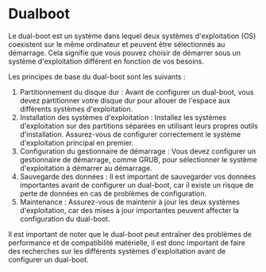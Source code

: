 # Dualboot

Le dual-boot est un système dans lequel deux systèmes d'exploitation (OS) coexistent sur le même ordinateur et peuvent être sélectionnés au démarrage. Cela signifie que vous pouvez choisir de démarrer sous un système d'exploitation différent en fonction de vos besoins.

Les principes de base du dual-boot sont les suivants :

1. Partitionnement du disque dur : Avant de configurer un dual-boot, vous devez partitionner votre disque dur pour allouer de l'espace aux différents systèmes d'exploitation.
2. Installation des systèmes d'exploitation : Installez les systèmes d'exploitation sur des partitions séparées en utilisant leurs propres outils d'installation. Assurez-vous de configurer correctement le système d'exploitation principal en premier.
3. Configuration du gestionnaire de démarrage : Vous devez configurer un gestionnaire de démarrage, comme GRUB, pour sélectionner le système d'exploitation à démarrer au démarrage.
4. Sauvegarde des données : Il est important de sauvegarder vos données importantes avant de configurer un dual-boot, car il existe un risque de perte de données en cas de problèmes de configuration.
5. Maintenance : Assurez-vous de maintenir à jour les deux systèmes d'exploitation, car des mises à jour importantes peuvent affecter la configuration du dual-boot.

Il est important de noter que le dual-boot peut entraîner des problèmes de performance et de compatibilité matérielle, il est donc important de faire des recherches sur les différents systèmes d'exploitation avant de configurer un dual-boot.
